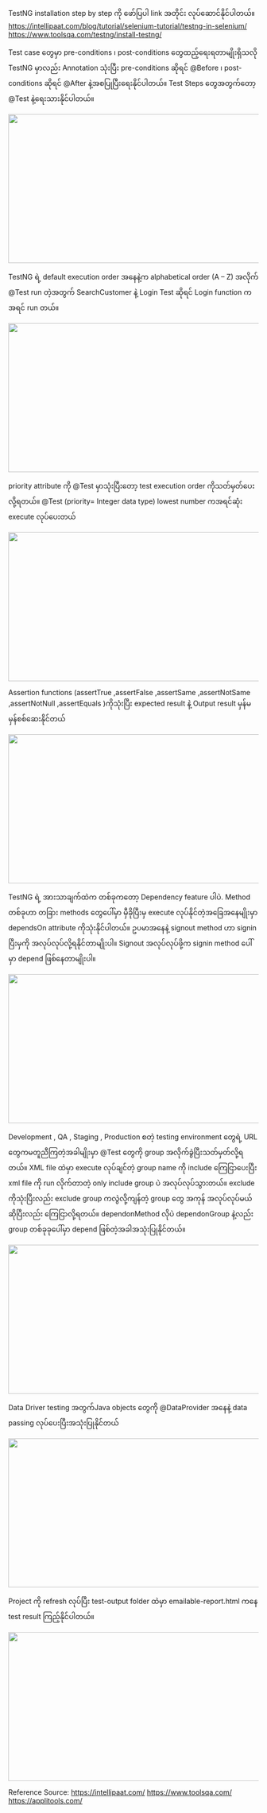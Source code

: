 
TestNG installation step by step ကို ဖော်ပြပါ link အတိုင်း လုပ်ဆောင်နိုင်ပါတယ်။
https://intellipaat.com/blog/tutorial/selenium-tutorial/testng-in-selenium/
https://www.toolsqa.com/testng/install-testng/

Test case တွေမှာ pre-conditions ၊ post-conditions တွေထည့်ရေးရတာမျိုးရှိသလို TestNG မှာလည်း Annotation သုံးပြီး pre-conditions ဆိုရင် @Before ၊ post-conditions ဆိုရင် @After နဲ့အစပြုပြီးရေးနိုင်ပါတယ်။ Test Steps တွေအတွက်တော့ @Test နဲ့ရေးသားနိုင်ပါတယ်။

<img src="https://github.com/suwinphyu/readLists/blob/gh-pages/images/annotation.jpg" width="680" height="300">

TestNG ရဲ့ default execution order အနေနဲ့က alphabetical order (A – Z) အလိုက် @Test run တဲ့အတွက် SearchCustomer နဲ့ Login Test ဆိုရင် Login function ကအရင် run တယ်။

<img src="https://github.com/suwinphyu/readLists/blob/gh-pages/images/alphabetical.jpg" width="680" height="300">

priority attribute ကို @Test မှာသုံးပြီးတော့ test execution order ကိုသတ်မှတ်ပေးလို့ရတယ်။ @Test (priority= Integer data type) lowest number ကအရင်ဆုံး execute လုပ်ပေးတယ်

<img src="https://github.com/suwinphyu/readLists/blob/gh-pages/images/priority.jpg" width="680" height="300">

Assertion functions (assertTrue ,assertFalse ,assertSame ,assertNotSame ,assertNotNull ,assertEquals )ကိုသုံးပြီး expected result နဲ့ Output result မှန်မမှန်စစ်ဆေးနိုင်တယ်

<img src="https://github.com/suwinphyu/readLists/blob/gh-pages/images/assertion.jpg" width="680" height="300">

TestNG ရဲ့ အားသာချက်ထဲက တစ်ခုကတော့ Dependency feature ပါပဲ. Method တစ်ခုဟာ တခြား methods တွေပေါ်မှာ မှီခိုပြီးမှ execute လုပ်နိုင်တဲ့အခြေအနေမျိုးမှာ dependsOn attribute ကိုသုံးနိုင်ပါတယ်။ ဥပမာအနေနဲ့ signout method ဟာ signin ပြီးမှကို အလုပ်လုပ်လို့ရနိုင်တာမျိုးပါ။ Signout အလုပ်လုပ်ဖို့က signin method ပေါ်မှာ depend ဖြစ်နေတာမျိုးပါ။

<img src="https://github.com/suwinphyu/readLists/blob/gh-pages/images/dependsonMethod.jpg" width="680" height="300">

Development , QA , Staging , Production စတဲ့ testing environment တွေရဲ့ URL တွေကမတူညီကြတဲ့အခါမျိုးမှာ @Test တွေကို group အလိုက်ခွဲပြီးသတ်မှတ်လို့ရတယ်။  XML file ထဲမှာ execute လုပ်ချင်တဲ့  group name ကို include ကြေငြာပေးပြီး xml file ကို run လိုက်တာတဲ့ only include group ပဲ အလုပ်လုပ်သွားတယ်။ exclude ကိုသုံးပြီးလည်း exclude group ကလွဲလို့ကျန်တဲ့ group တွေ အကုန် အလုပ်လုပ်မယ်ဆိုပြီးလည်း ကြေငြာလို့ရတယ်။ dependonMethod လိုပဲ dependonGroup နဲ့လည်း group တစ်ခုခုပေါ်မှာ depend ဖြစ်တဲ့အခါအသုံးပြုနိုင်တယ်။ 

<img src="https://github.com/suwinphyu/readLists/blob/gh-pages/images/group.jpg" width="680" height="300">

Data Driver testing အတွက်Java objects တွေကို  @DataProvider အနေနဲ့ data passing လုပ်ပေးပြီးအသုံးပြုနိုင်တယ်

<img src="https://github.com/suwinphyu/readLists/blob/gh-pages/images/dataprovider.jpg" width="680" height="300">

Project ကို refresh လုပ်ပြီး test-output folder ထဲမှာ emailable-report.html ကနေ test result ကြည့်နိုင်ပါတယ်။

<img src="https://github.com/suwinphyu/readLists/blob/gh-pages/images/Output.jpg" width="680" height="300">



Reference Source:
https://intellipaat.com/
https://www.toolsqa.com/
https://applitools.com/
